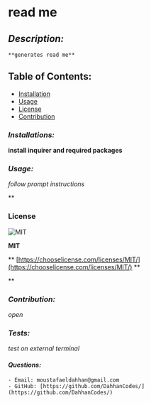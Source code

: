 
  # **read me**

  ## *Description:*
    **generates read me**

  ## Table of Contents:
   - [Installation](#installion)
   - [Usage](#usage)
   - [License](#license)
   - [Contribution](#contribution)

  ### *Installations:*
  **install inquirer and required packages**

  ### *Usage:*
  _follow prompt instructions_

  **
  ### License 
  ![MIT](https://img.shields.io/badge/license-MIT-green)
  
  **MIT**

  **
  [https://chooselicense.com/licenses/MIT/](https://chooselicense.com/licenses/MIT/)
  **

  **
  
  
  ### *Contribution:*
   
  _open_

  ### *Tests:*

  _test on external terminal_

  #### *Questions:*
    - Email: moustafaeldahhan@gmail.com
    - GitHub: [https://github.com/DahhanCodes/](https://github.com/DahhanCodes/)

